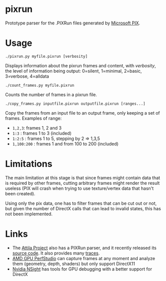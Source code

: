 pixrun
======

Prototype parser for the .PIXRun files generated by
[Microsoft PIX](http://blogs.msdn.com/b/manders/archive/2006/12/15/a-painless-introduction-to-pix-for-windows.aspx).

Usage
=====

    ./pixrun.py myfile.pixrun [verbosity]

Displays information about the pixrun frames and content, with *verbosity*, the level of information being output: 0=silent, 1=minimal, 2=basic, 3=verbose, 4=alldata 

    ./count_frames.py myfile.pixrun


Counts the number of frames in a pixrun file.

    ./copy_frames.py inputfile.pixrun outputfile.pixrun [ranges...]

Copy the frames from an input file to an output frame, only keeping a set of frames.
Examples of range:

* `1,2,3`: frames 1, 2 and 3
* `1:3` : frames 1 to 3 (included)
* `1:2:5` : frames 1 to 5, stepping by 2 => 1,3,5
* `1,100:200` : frames 1 and from 100 to 200 (included)


Limitations
===========
The main limitation at this stage is that since frames might contain data that is required by other frames,
cutting arbitrary frames might render the result useless (PIX will crash when trying to use texture/vertex data
that hasn't been created).

Using only the pix data, one has to filter frames that can be cut out or not, but given the number of DirectX calls
that can lead to invalid states, this has not been implemented.

Links
=====

* The [Attila Project](http://attila.ac.upc.edu) also has a PIXRun parser, and it recently released its
  [source code](http://attila.ac.upc.edu/wiki/index.php/Downloads).  It also provides many
  [traces](http://attila.ac.upc.edu/traceList/).
* [AMD GPU PerfStudio](http://developer.amd.com/tools-and-sdks/graphics-development/gpu-perfstudio/) can capture frames   at any moment and analyze them (geometry, depth, shaders) but only support DirectX11
* [Nvidia NSight](http://www.nvidia.com/object/nsight.html) has tools for GPU debugging with a better support for
  DirectX
